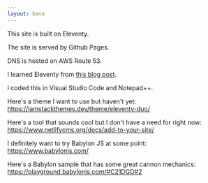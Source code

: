 ```yaml
--- 
layout: base 
--- 
```


This site is built on Eleventy.

The site is served by Github Pages.

DNS is hosted on AWS Route 53.

I learned Eleventy from [this blog post](https://keepinguptodate.com/pages/2019/06/creating-blog-with-eleventy/).  

I coded this in Visual Studio Code and Notepad++.

Here's a theme I want to use but haven't yet:
https://jamstackthemes.dev/theme/eleventy-duo/

Here's a tool that sounds cool but I don't have a need for right now:
https://www.netlifycms.org/docs/add-to-your-site/

I definitely want to try Babylon JS at some point:
https://www.babylonjs.com/

Here's a Babylon sample that has some great cannon mechanics:
https://playground.babylonjs.com/#C21DGD#2